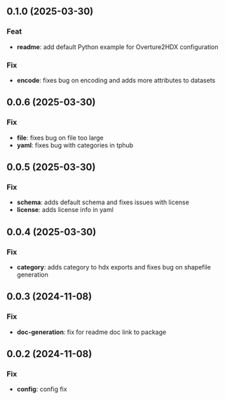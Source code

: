 ## 0.1.0 (2025-03-30)

### Feat

- **readme**: add default Python example for Overture2HDX configuration

### Fix

- **encode**: fixes bug on encoding and adds more attributes to datasets

## 0.0.6 (2025-03-30)

### Fix

- **file**: fixes bug on file too large
- **yaml**: fixes bug with categories in tphub

## 0.0.5 (2025-03-30)

### Fix

- **schema**: adds default schema and fixes issues with license
- **license**: adds license info in yaml

## 0.0.4 (2025-03-30)

### Fix

- **category**: adds category to hdx exports and fixes bug on shapefile generation

## 0.0.3 (2024-11-08)

### Fix

- **doc-generation**: fix for readme doc link to package

## 0.0.2 (2024-11-08)

### Fix

- **config**: config fix
